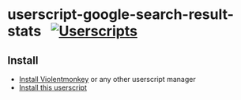 # userscript-google-search-result-stats &nbsp; [![Userscripts](https://img.shields.io/badge/qoomon-Userscripts-blue)](https://github.com/qoomon/userscripts)

## Install
* [Install Violentmonkey](https://violentmonkey.github.io/get-it/) or any other userscript manager
* [Install this userscript](/google-search-result-stats.user.js?raw=1)

